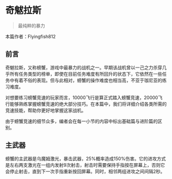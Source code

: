 # 奇魃拉斯

> 最纯粹的暴力

本篇作者：Flyingfish812

## 前言

奇魃拉斯，又称螃蟹，游戏中最暴力的战机之一。早期该战机曾以一己之力杀穿几乎所有任务类型的榜单，即使在目前任务难度有所回升的状态下，它依然在一些任务中有着不俗的表现。但与此相对，螃蟹的操作难度也相当高，不亚于珈尼亚的练习难度。

对想要练习螃蟹竞速的玩家而言，10000飞行是算正式踏入螃蟹竞速，20000飞行能够熟练掌握螃蟹竞速的绝大部分技巧。在本篇中，我们将详细介绍各类所需的竞速技能，帮助你更好地掌握这家战机。

由于螃蟹竞速的细节众多，编者会在每一小节的内容中标出基础篇与进阶篇的区别。

## 主武器

螃蟹的主武器是乌魔姆激光，暴击武器，25%概率造成150%伤害。它的进攻方式是左右两支激光在一组内发射9次射击，射击时需要保持手指按在屏幕上，否则它会停止射击，直到下一次手指重新按回屏幕。同时，相邻两组进攻之间间隔2秒。
